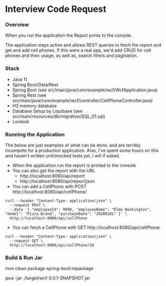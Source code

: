 # Interview Code Request

### Overview
When you run the application the Report prints to the console.

The application stays active and allows REST queries to fetch the report and get and add cell 
phones. If this were a real app, we'd add CRUD for cell phones and their usage, as well as, search filters
and pagination.

### Stack
* Java 11
* Spring Boot/Data/Rest
* Spring Boot (see src/main/java/com/example/wcf/WcfApplication.java)
* Spring Rest (see src/main/java/com/example/wcf/controller/CellPhoneController.java)
* H2 memory database
* Database Setup by Liquibase (see src/main/resources/db/migration/SQL_01.sql)
* Lombok

### Running the Application
The below are just examples of what can be done. and are terribly incompete for a production application.  Also, I've
spent some hours on this and haven't written unit/mocked tests yet.  I will if asked.

* When the application run the report is printed to the console
* You can also get the report with the URL 
  * http://localhost:8080/api/report
  * http://localhost:8080/api/report/json
* You can add a CellPhone with POST http://localhost:8080/api/cellPhone/<ID>
``` 
curl --header "Content-Type: application/json" \
  --request POST \
  --data '{ "employeeId": 9999, "employeeName": "Elmo Washington", "model": "Pizza Brand", "purchaseDate": "20200101" }' \
  http://localhost:8080/api/cellPhone
```  
* You can fetch a CellPhone with GET http://localhost:8080/api/cellPhone
```
curl --header "Content-Type: application/json" \
  --request GET \
  http://localhost:8080/api/cellPhone/10
```

### Build & Run Jar
mvn clean package spring-boot:repackage

java -jar ./target/wcf-0.0.1-SNAPSHOT.jar

  



